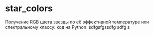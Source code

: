# star_colors
Получение RGB цвета звезды по её эффективной температуре или спектральному классу: код на Python. sdfgsfgssdfg sdfg s
